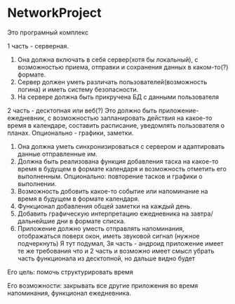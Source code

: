 # NetworkProject
Это програмный комплекс 

1 часть - серверная.
  1. Она должна включать в себя сервер(хотя бы локальный), с возможностью приема, отправки и сохранения данных в каком-то(?) формате.
  2. Сервер должен уметь различать пользователей(возможность логина) и иметь систему безопасности.
  3. На сервере должна быть прикручена БД с данными пользователя

2 часть - десктопная или веб(?)
Это должно быть приложение-ежедневник, с возможностью запланировать действия на какое-то время в календаре, составить расписание, уведомлять пользователя о планах. Опционально - графики, заметки.
  1. Она должна уметь синхронизироваться с сервером и адаптировать данные отправленные им.
  2. Должна быть реализована функция добавления таска на какое-то время в будущем в формате календаря и возможность отметить его выполненным. Опционально: повторение тасков и графики о выполнении.
  3. Возможность добовить какое-то событие или напоминание на время в будущем в формате календаря.
  4. Функционал добавления общей заметки на каждый день.
  5. Добавить графическую интерпретацию ежедневника на завтра/дальнейшие дни в формате списка.
  6. Приложение должно уместь отправлять напоминания, отображаться поверх окон, иметь звуковой сигнал (нужное подчеркнуть)
  Я тут подумал, 3я часть - андроид приложение имеет те же требования что и 2 часть и возможно имеет смысл убрать часть функционала из десктопной, но дальше видно будет
  



 

Его цель: помочь структурировать время

Его возможности: закрывать все другие приложения во время напоминания, функционал ежедневника.
